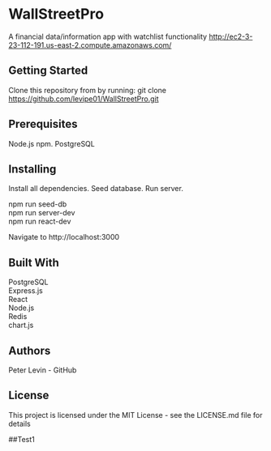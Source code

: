 # WallStreetPro 
A financial data/information app with watchlist functionality
http://ec2-3-23-112-191.us-east-2.compute.amazonaws.com/

## Getting Started
Clone this repository from by running: git clone https://github.com/levipe01/WallStreetPro.git

## Prerequisites
Node.js npm. 
PostgreSQL

## Installing
Install all dependencies. Seed database. Run server.

npm run seed-db <br/>
npm run server-dev <br/>
npm run react-dev

Navigate to http://localhost:3000 

## Built With
PostgreSQL <br/>
Express.js <br/>
React <br/>
Node.js <br/>
Redis <br/>
chart.js

## Authors
Peter Levin - GitHub

## License
This project is licensed under the MIT License - see the LICENSE.md file for details

##Test1

